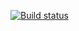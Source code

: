[![Build status](https://ci.appveyor.com/api/projects/status/7p89y4m7lqs1mvo1?svg=true)](https://ci.appveyor.com/project/murmeownqq/dz2-3)
